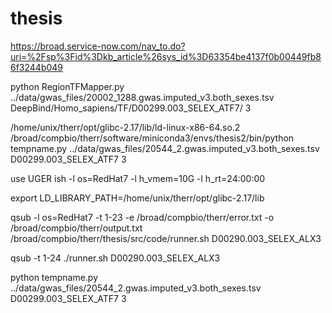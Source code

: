 
# thesis

https://broad.service-now.com/nav_to.do?uri=%2Fsp%3Fid%3Dkb_article%26sys_id%3D63354be4137f0b00449fb86f3244b049

python RegionTFMapper.py ../data/gwas_files/20002_1288.gwas.imputed_v3.both_sexes.tsv DeepBind/Homo_sapiens/TF/D00299.003_SELEX_ATF7/ 3

/home/unix/therr/opt/glibc-2.17/lib/ld-linux-x86-64.so.2 /broad/compbio/therr/software/miniconda3/envs/thesis2/bin/python tempname.py ../data/gwas_files/20544_2.gwas.imputed_v3.both_sexes.tsv D00299.003_SELEX_ATF7 3

use UGER
ish -l os=RedHat7 -l h_vmem=10G -l h_rt=24:00:00

export LD_LIBRARY_PATH=/home/unix/therr/opt/glibc-2.17/lib

qsub -l os=RedHat7 -t 1-23 -e /broad/compbio/therr/error.txt -o /broad/compbio/therr/output.txt /broad/compbio/therr/thesis/src/code/runner.sh D00290.003_SELEX_ALX3

qsub -t 1-24 ./runner.sh D00290.003_SELEX_ALX3

python tempname.py ../data/gwas_files/20544_2.gwas.imputed_v3.both_sexes.tsv D00299.003_SELEX_ATF7 3
